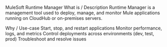 MuleSoft Runtime Manager
What is / Description
Runtime Manager is a management tool used to deploy, manage, and monitor Mule applications running on CloudHub or on-premises servers.

Why / Use-case
Start, stop, and restart applications
Monitor performance, logs, and metrics
Control deployments across environments (dev, test, prod)
Troubleshoot and resolve issues
